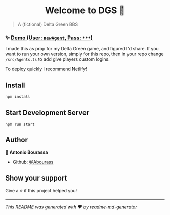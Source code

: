 <h1 align="center">Welcome to DGS 👋</h1>
<p>
</p>

> A (fictional) Delta Green BBS


### ✨ [Demo (User: `newAgent`, Pass: `***`)](https://elegant-jang-3eefb2.netlify.app/)

I made this as prop for my Delta Green game, and figured I'd share. If you want to run your own version, simply for this repo, then in your repo change `/src/Agents.ts` to add give players custom logins.

To deploy quickly I recommend Netlify! 


## Install

```sh
npm install
```

## Start Development Server

```sh
npm run start
```

## Author

👤 **Antonio Bourassa**


* Github: [@Abourass](https://github.com/Abourass)

## Show your support

Give a ⭐️ if this project helped you!

***
_This README was generated with ❤️ by [readme-md-generator](https://github.com/kefranabg/readme-md-generator)_

